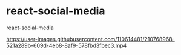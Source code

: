 # react-social-media
react-social-media


https://user-images.githubusercontent.com/110614481/210768968-521a289b-609d-4eb8-8af9-578fbd3fbec3.mp4

